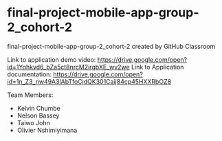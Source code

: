 # final-project-mobile-app-group-2_cohort-2
final-project-mobile-app-group-2_cohort-2 created by GitHub Classroom

Link to application demo video: https://drive.google.com/open?id=1Yqhkvd6_bZa5ct8nrcM2irqbXE_wv2we
Link to Application documentation: https://drive.google.com/open?id=1n_Z3_nw49A3lAbTfoCjdQK301Caij84cp45HXXRbOZ8

Team Members: 
- Kelvin Chumbe 
- Nelson Bassey
- Taiwo John
- Olivier Nshimiyimana
